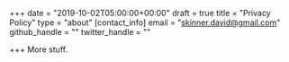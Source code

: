 +++
date = "2019-10-02T05:00:00+00:00"
draft = true
title = "Privacy Policy"
type = "about"
[contact_info]
email = "skinner.david@gmail.com"
github_handle = ""
twitter_handle = ""

+++
More stuff.